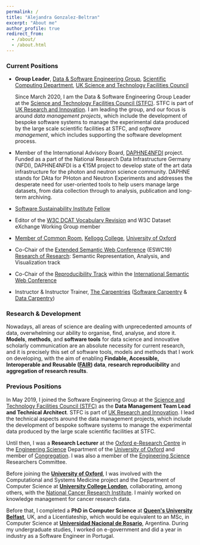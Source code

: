 ```yaml
---
permalink: /
title: "Alejandra Gonzalez-Beltran"
excerpt: "About me"
author_profile: true
redirect_from: 
  - /about/
  - /about.html
---
```

### Current Positions

- **Group Leader**, [Data & Software Engineering Group](https://www.scd.stfc.ac.uk/Pages/Software-Engineering-Group.aspx), [Scientific Computing Department](https://www.scd.stfc.ac.uk/), [UK Science and Technology Facilities Council](https://stfc.ukri.org/)
  
  Since March 2020, I am the Data & Software Engineering Group Leader at the [Science and Technology Facilities Council (STFC)](https://stfc.ukri.org/). STFC is part of [UK Research and Innovation](https://www.ukri.org/). I am leading the group, and our focus is around *data management projects*, which include the development of bespoke software systems to manage the experimental data produced by the large scale scientific facilities at STFC, and *software management*, which includes supporting the software development process.

- Member of the International Advisory Board, [DAPHNE4NFDI](https://www.nfdi.de/consortia-daphne4nfdi/?lang=en) project. Funded as a part of the National Research Data Infrastructure Germany (NFDI), DAPHNE4NFDI is a €15M project to develop state of the art data infrastructure for the photon and neutron science community. DAPHNE stands for DAta for PHoton and Neutron Experiments and addresses the desperate need for user-oriented tools to help users manage large datasets, from data collection through to analysis, publication and long-term archiving. 
- [Software Sustainability Institute](http://software.ac.uk/) [Fellow](https://www.software.ac.uk/about/fellows/alejandra-gonzalez-beltran)
- Editor of the [W3C DCAT Vocabulary Revision](http://w3c.github.io/dxwg/dcat/) and W3C Dataset eXchange Working Group member
- [Member of Common Room](https://www.kellogg.ox.ac.uk/our-people/alejandra-gonzalez-beltran/), [Kellogg College](http://kellogg.ox.ac.uk/), [University of Oxford](http://www.ox.ac.uk/)
- Co-Chair of the [Extended Semantic Web Conference](https://2019.eswc-conferences.org) (ESWC19) [Research of Research](https://2019.eswc-conferences.org/call-for-papers-research-of-research-track/): Semantic Representation, Analysis, and Visualization track
- Co-Chair of the [Reproducibility Track](https://repro.semanticweb.org/) within the [International Semantic Web Conference](https://iswc2019.semanticweb.org/organizing-committee/) 
- Instructor & Instructor Trainer, [The Carpentries](https://carpentries.org/) ([Software Carpentry](https://software-carpentry.org/) & [Data Carpentry](https://datacarpentry.org/)) 

### Research & Development

Nowadays, all areas of science are dealing with unprecedented amounts of data, overwhelming our ability to organise, find, analyse, and store it. **Models**, **methods**, and **software tools** for data science and innovative scholarly communication are an absolute necessity for current research, and it is precisely this set of software tools, models and methods that I work on developing, with the aim of enabling **Findable, Accessible, Interoperable and Reusable ([FAIR](https://agbeltran.github.io/publication/2016-03-15-fair-guiding-principles)) data**,  **research reproducibility** and **aggregation of research results**.
 
 
### Previous Positions 
  
In May 2019, I joined the Software Engineering Group at the [Science and Technology Facilities Council (STFC)](https://stfc.ukri.org/) as the **Data Management Team Lead and Technical Architect**. STFC is part of [UK Research and Innovation](https://www.ukri.org/). I lead the technical aspects around the data management projects, which include the development of bespoke software systems to manage the experimental data produced by the large scale scientific facilities at STFC.

Until then, I was a **Research Lecturer** at the  [Oxford e-Research Centre](http://www.oerc.ox.ac.uk/) in the [Engineering Science](https://www.eng.ox.ac.uk) Department of the [University of Oxford](http://www.ox.ac.uk/) and member of [Congregation](https://www.admin.ox.ac.uk/councilsec/governance/congregation/membership/). I was also a member of the [Engineering Science](http://www.eng.ox.ac.uk/) Researchers Committee. 

Before joining the **[University of Oxford](http://www.ox.ac.uk/)**, I was involved with the Computational and Systems Medicine project and the Department of Computer Science at **[University College London](http://www.ucl.ac.uk)**, collaborating, among others, with the [National Cancer Research Institute](https://www.ncri.org.uk/). I mainly worked on knowledge management for cancer research data. 

Before that, I completed a **PhD in Computer Science** at **[Queen's University Belfast](http://www.qub.ac.uk)**, UK, and a Licentiateship, which would be equivalent to an MSc, in Computer Science at **[Universidad Nacional de Rosario](https://www.unr.edu.ar/)**, Argentina. 
During my undergraduate studies, I worked on e-government and did a year in industry as a Software Engineer in Portugal.


  
